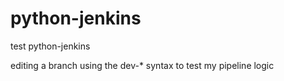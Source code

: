 # python-jenkins
test python-jenkins

editing a branch using the dev-* syntax to test my pipeline logic
